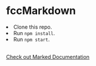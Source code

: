 # fccMarkdown
<ls>
  <li>Clone this repo.</li>
	<li>Run <code>npm install</code>.</li>
	<li>Run <code>npm start</code>.</li>
</ls>
<br>

<a href='https://marked.js.org/'>Check out Marked Documentation</a>

